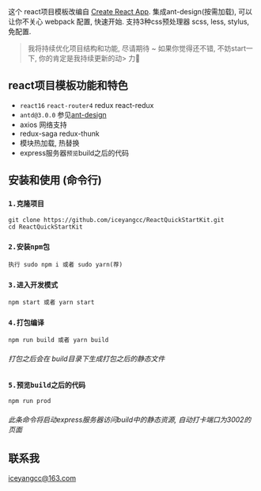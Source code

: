 这个 react项目模板改编自 [Create React App](https://github.com/facebookincubator/create-react-app).
集成ant-design(按需加载), 可以让你不关心 webpack 配置, 快速开始.
支持3种css预处理器 scss, less, stylus, 免配置.

> 我将持续优化项目结构和功能, 尽请期待 ~
> 如果你觉得还不错, 不妨start一下, 你的肯定是我持续更新的动> 力🙂


## react项目模板功能和特色

- `react16` `react-router4` redux react-redux
- `antd@3.0.0` 参见[ant-design](https://ant.design/docs/react/introduce-cn)
- axios 网络支持
- redux-saga redux-thunk
- 模块热加载, 热替换
- express服务器`预览`build之后的代码


## 安装和使用 (命令行)

### `1.克隆项目`
```
git clone https://github.com/iceyangcc/ReactQuickStartKit.git
cd ReactQuickStartKit
```
### `2.安装npm包`
```
执行 sudo npm i 或者 sudo yarn(荐)
```
### `3.进入开发模式`
```
npm start 或者 yarn start
```
### `4.打包编译`
```
npm run build 或者 yarn build
```
###### 打包之后会在 build目录下生成打包之后的静态文件

### `5.预览build之后的代码`
```
npm run prod
```
###### 此条命令将启动express服务器访问build中的静态资源, 自动打卡端口为3002的页面

## 联系我
iceyangcc@163.com
